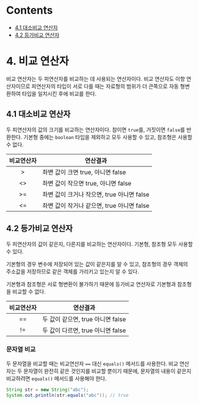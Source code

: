 # Contents

- [4.1 대소비교 연산자](#41-대소비교-연산자)
- [4.2 등가비교 연산자](#42-등가비교-연산자)

# 4. 비교 연산자

비교 연산자는 두 피연산자를 비교하는 데 사용되는 연산자이다. 비교 연산자도 이항 연산자이므로 피연산자의 타입이 서로 다를 때는 자료형의 범위가 더 큰쪽으로 자동 형변환하여 타입을 일치시킨 후에 비교를 한다.

## 4.1 대소비교 연산자

두 피연산자의 값의 크기를 비교하는 연산자이다. 참이면 `true`를, 거짓이면 `false`를 반환한다. 기본형 중에는 `boolean` 타입을 제외하고 모두 사용할 수 있고, 참조형은 사용할 수 없다.

| 비교연산자 | 연산결과                                   |
| :--------: | ------------------------------------------ |
|     >      | 좌변 값이 크면 true, 아니면 false          |
|     <>     | 좌변 값이 작으면 true, 아니면 false        |
|     >=     | 좌변 값이 크거나 작으면, true 아니면 false |
|     <=     | 좌변 값이 작거나 같으면, true 아니면 false |

## 4.2 등가비교 연산자

두 피연산자의 값이 같은지, 다른지를 비교하는 연산자이다. 기본형, 참조형 모두 사용할 수 있다.

기본형의 경우 변수에 저장되어 있는 값이 같은지를 알 수 있고, 참조형의 경우 객체의 주소값을 저장하므로 같은 객체를 가리키고 있는지 알 수 있다.

기본형과 참조형은 서로 형변환이 불가하기 때문에 등가비교 연산자로 기본형과 참조형을 비교할 수 없다.

| 비교연산자 | 연산결과                          |
| :--------: | --------------------------------- |
|     ==     | 두 값이 같으면, true 아니면 false |
|     !=     | 두 값이 다르면, true 아니면 false |

### 문자열 비교

두 문자열을 비교할 때는 비교연산자 `==` 대신 `equals()` 메서드를 사용한다. 비교 연산자는 두 문자열이 완전히 같은 것인지를 비교할 뿐이기 때문에, 문자열의 내용이 같은지 비교하려면 `equals()` 메서드를 사용해야 한다.

```Java
String str = new String("abc");
System.out.println(str.equals("abc")); // true
```
